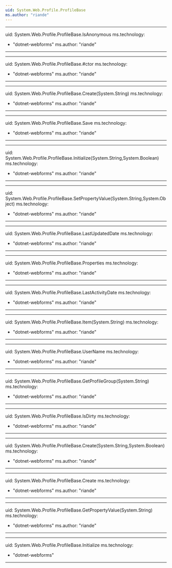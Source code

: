 ```yaml
---
uid: System.Web.Profile.ProfileBase
ms.author: "riande"
---
```


---
uid: System.Web.Profile.ProfileBase.IsAnonymous
ms.technology: 
  - "dotnet-webforms"
ms.author: "riande"
---

---
uid: System.Web.Profile.ProfileBase.#ctor
ms.technology: 
  - "dotnet-webforms"
ms.author: "riande"
---

---
uid: System.Web.Profile.ProfileBase.Create(System.String)
ms.technology: 
  - "dotnet-webforms"
ms.author: "riande"
---

---
uid: System.Web.Profile.ProfileBase.Save
ms.technology: 
  - "dotnet-webforms"
ms.author: "riande"
---

---
uid: System.Web.Profile.ProfileBase.Initialize(System.String,System.Boolean)
ms.technology: 
  - "dotnet-webforms"
ms.author: "riande"
---

---
uid: System.Web.Profile.ProfileBase.SetPropertyValue(System.String,System.Object)
ms.technology: 
  - "dotnet-webforms"
ms.author: "riande"
---

---
uid: System.Web.Profile.ProfileBase.LastUpdatedDate
ms.technology: 
  - "dotnet-webforms"
ms.author: "riande"
---

---
uid: System.Web.Profile.ProfileBase.Properties
ms.technology: 
  - "dotnet-webforms"
ms.author: "riande"
---

---
uid: System.Web.Profile.ProfileBase.LastActivityDate
ms.technology: 
  - "dotnet-webforms"
ms.author: "riande"
---

---
uid: System.Web.Profile.ProfileBase.Item(System.String)
ms.technology: 
  - "dotnet-webforms"
ms.author: "riande"
---

---
uid: System.Web.Profile.ProfileBase.UserName
ms.technology: 
  - "dotnet-webforms"
ms.author: "riande"
---

---
uid: System.Web.Profile.ProfileBase.GetProfileGroup(System.String)
ms.technology: 
  - "dotnet-webforms"
ms.author: "riande"
---

---
uid: System.Web.Profile.ProfileBase.IsDirty
ms.technology: 
  - "dotnet-webforms"
ms.author: "riande"
---

---
uid: System.Web.Profile.ProfileBase.Create(System.String,System.Boolean)
ms.technology: 
  - "dotnet-webforms"
ms.author: "riande"
---

---
uid: System.Web.Profile.ProfileBase.Create
ms.technology: 
  - "dotnet-webforms"
ms.author: "riande"
---

---
uid: System.Web.Profile.ProfileBase.GetPropertyValue(System.String)
ms.technology: 
  - "dotnet-webforms"
ms.author: "riande"
---

---
uid: System.Web.Profile.ProfileBase.Initialize
ms.technology: 
  - "dotnet-webforms"
---
